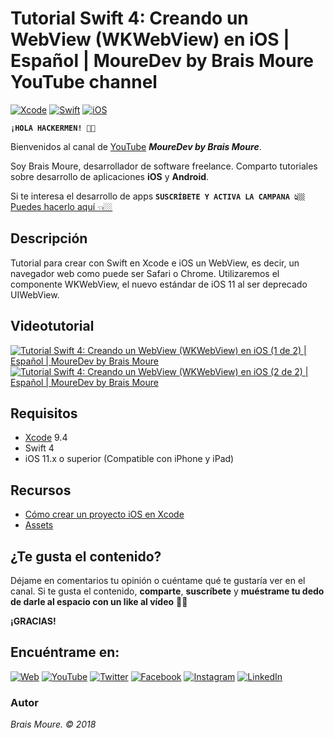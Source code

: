 # Tutorial Swift 4: Creando un WebView (WKWebView) en iOS | Español | MoureDev by Brais Moure YouTube channel
[![Xcode](https://img.shields.io/badge/Xcode-9.4-blue.svg?longCache=true&style=popout-square)]()
[![Swift](https://img.shields.io/badge/Swift-4-orange.svg?longCache=true&style=popout-square)]()
[![iOS](https://img.shields.io/badge/iOS-11.x+-lightgray.svg?longCache=true&style=popout-square)]()

**`¡HOLA HACKERMEN! 👋🏼`**

Bienvenidos al canal de [YouTube](https://www.youtube.com/channel/UCxPD7bsocoAMq8Dj18kmGyQ) ***MoureDev by Brais Moure***. 

Soy Brais Moure, desarrollador de software freelance. Comparto tutoriales sobre desarrollo de aplicaciones **iOS** y **Android**.

Si te interesa el desarrollo de apps **`SUSCRÍBETE Y ACTIVA LA CAMPANA 👆🏼`** [Puedes hacerlo aquí 👈🏼](https://www.youtube.com/channel/UCxPD7bsocoAMq8Dj18kmGyQ?sub_confirmation=1)

## Descripción
Tutorial para crear con Swift en Xcode e iOS un WebView, es decir, un navegador web como puede ser Safari o Chrome. 
Utilizaremos el componente WKWebView, el nuevo estándar de iOS 11 al ser deprecado UIWebView.

## Videotutorial
[![Tutorial Swift 4: Creando un WebView (WKWebView) en iOS (1 de 2) | Español | MoureDev by Brais Moure](https://img.youtube.com/vi/yxr_dMqYTxQ/0.jpg)](https://www.youtube.com/watch?v=yxr_dMqYTxQ)
[![Tutorial Swift 4: Creando un WebView (WKWebView) en iOS (2 de 2) | Español | MoureDev by Brais Moure](https://img.youtube.com/vi/o7cGGSpuN-8/0.jpg)](https://www.youtube.com/watch?v=o7cGGSpuN-8)

## Requisitos
* [Xcode](https://developer.apple.com/xcode/) 9.4
* Swift 4
* iOS 11.x o superior (Compatible con iPhone y iPad)

## Recursos
* [Cómo crear un proyecto iOS en Xcode](https://youtu.be/mdrSGhNeOwQ)
* [Assets](https://drive.google.com/drive/folders/1cRKYMb4_SX_v40-fa6jRZ7MOFpiPxjoQ?usp=sharing)

## ¿Te gusta el contenido?

Déjame en comentarios tu opinión o cuéntame qué te gustaría ver en el canal. 
Si te gusta el contenido, **comparte**, **suscríbete** y **muéstrame tu dedo de darle al espacio con un like al vídeo** 👍🏼

**¡GRACIAS!**

## Encuéntrame en:

[![Web](https://img.shields.io/badge/website-MoureDev.com-blue.svg?style=for-the-badge)](https://mouredev.com/)
[![YouTube](https://img.shields.io/badge/YouTube-MoureDev-red.svg?style=for-the-badge)](https://www.youtube.com/channel/UCxPD7bsocoAMq8Dj18kmGyQ)
[![Twitter](https://img.shields.io/badge/twitter-@MoureDev-blue.svg?style=for-the-badge)](https://twitter.com/MoureDev)
[![Facebook](https://img.shields.io/badge/Facebook-MoureDev-blue.svg?style=for-the-badge)](https://facebook.com/mouredev)
[![Instagram](https://img.shields.io/badge/Instagram-MoureDev-orange.svg?style=for-the-badge)](https://instagram.com/mouredev)
[![LinkedIn](https://img.shields.io/badge/LinkedIn-BraisMoure-blue.svg?style=for-the-badge)](https://www.linkedin.com/in/braismoure/)

### Autor
*Brais Moure. © 2018*
